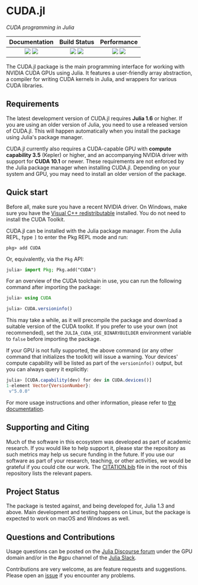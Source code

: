 # CUDA.jl

*CUDA programming in Julia*

| **Documentation**                                                         | **Build Status**                                                    | **Performance**                     |
|:-------------------------------------------------------------------------:|:-------------------------------------------------------------------:|:-----------------------------------:|
| [![][docs-stable-img]][docs-stable-url] [![][docs-dev-img]][docs-dev-url] | [![][buildkite-img]][buildkite-url] [![][codecov-img]][codecov-url] | [![][codespeed-trend-img]][codespeed-trend-url] [![][codespeed-chart-img]][codespeed-chart-url] |

[docs-stable-img]: https://img.shields.io/badge/docs-stable-blue.svg
[docs-stable-url]: https://juliagpu.github.io/CUDA.jl/stable/

[docs-dev-img]: https://img.shields.io/badge/docs-dev-blue.svg
[docs-dev-url]: https://juliagpu.github.io/CUDA.jl/dev/

[buildkite-img]: https://badge.buildkite.com/27aaeb352a9420297ed2d30cb055ac383a399ea8f121599912.svg?branch=master
[buildkite-url]: https://buildkite.com/julialang/cuda-dot-jl

[codecov-img]: https://codecov.io/gh/JuliaGPU/CUDA.jl/branch/master/graph/badge.svg
[codecov-url]: https://codecov.io/gh/JuliaGPU/CUDA.jl

[codespeed-chart-img]: https://img.shields.io/badge/benchmarks-Chart-informational
[codespeed-chart-url]: https://speed.juliagpu.org/timeline/#/?exe=6&env=1&base=none&ben=grid&revs=50

[codespeed-trend-img]: https://img.shields.io/badge/benchmarks-Trend-informational
[codespeed-trend-url]: https://speed.juliagpu.org/changes/?exe=6&env=1&tre=50

The CUDA.jl package is the main programming interface for working with NVIDIA CUDA GPUs
using Julia. It features a user-friendly array abstraction, a compiler for writing CUDA
kernels in Julia, and wrappers for various CUDA libraries.


## Requirements

The latest development version of CUDA.jl requires **Julia 1.6** or higher. If you are using
an older version of Julia, you need to use a released version of CUDA.jl. This will happen
automatically when you install the package using Julia's package manager.

CUDA.jl currently also requires a CUDA-capable GPU with **compute capability 3.5** (Kepler)
or higher, and an accompanying NVIDIA driver with support for **CUDA 10.1** or newer. These
requirements are not enforced by the Julia package manager when installing CUDA.jl.
Depending on your system and GPU, you may need to install an older version of the package.


## Quick start

Before all, make sure you have a recent NVIDIA driver. On Windows, make sure you have the
[Visual C++ redistributable](https://aka.ms/vs/16/release/vc_redist.x64.exe) installed.
You do not need to install the CUDA Toolkit.

CUDA.jl can be installed with the Julia package manager. From the Julia REPL, type `]` to
enter the Pkg REPL mode and run:

```
pkg> add CUDA
```

Or, equivalently, via the `Pkg` API:

```julia
julia> import Pkg; Pkg.add("CUDA")
```

For an overview of the CUDA toolchain in use, you can run the following command after
importing the package:

```julia
julia> using CUDA

julia> CUDA.versioninfo()
```

This may take a while, as it will precompile the package and download a suitable version of
the CUDA toolkit. If you prefer to use your own (not recommended), set the
`JULIA_CUDA_USE_BINARYBUILDER` environment variable to `false` before importing the package.

If your GPU is not fully supported, the above command (or any other command that initializes
the toolkit) will issue a warning. Your devices' compute capability will be listed as part of
the `versioninfo()` output, but you can always query it explicitly:

```julia
julia> [CUDA.capability(dev) for dev in CUDA.devices()]
1-element Vector{VersionNumber}:
 v"5.0.0"
```

For more usage instructions and other information, please refer to [the
documentation](https://juliagpu.github.io/CUDA.jl/stable/).


## Supporting and Citing

Much of the software in this ecosystem was developed as part of academic research. If you
would like to help support it, please star the repository as such metrics may help us secure
funding in the future. If you use our software as part of your research, teaching, or other
activities, we would be grateful if you could cite our work. The
[CITATION.bib](https://github.com/JuliaGPU/CUDA.jl/blob/master/CITATION.bib) file in the
root of this repository lists the relevant papers.


## Project Status

The package is tested against, and being developed for, Julia 1.3 and above. Main
development and testing happens on Linux, but the package is expected to work on macOS and
Windows as well.


## Questions and Contributions

Usage questions can be posted on the [Julia Discourse
forum](https://discourse.julialang.org/c/domain/gpu) under the GPU domain and/or in the #gpu
channel of the [Julia Slack](https://julialang.org/community/).

Contributions are very welcome, as are feature requests and suggestions. Please open an
[issue](https://github.com/JuliaGPU/CUDA.jl/issues) if you encounter any problems.


